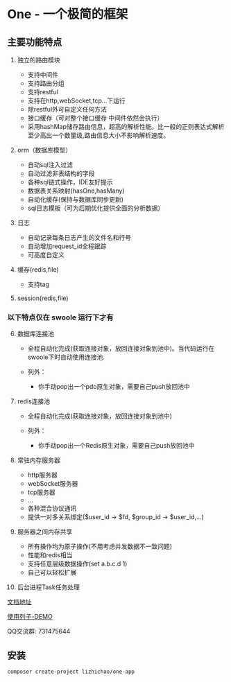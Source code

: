 # One - 一个极简的框架

## 主要功能特点

1. 独立的路由模块
    - 支持中间件
    - 支持路由分组
    - 支持restful
    - 支持在http,webSocket,tcp...下运行
    - 除restful外可自定义任何方法
    - 接口缓存（可对整个接口缓存 中间件依然会执行）
    - 采用hashMap储存路由信息，超高的解析性能。比一般的正则表达式解析至少高出一个数量级,路由信息大小不影响解析速度。
    
2. orm（数据库模型）
    - 自动sql注入过滤
    - 自动过滤非表结构的字段
    - 各种sql链式操作，IDE友好提示
    - 数据表关系映射(hasOne,hasMany)
    - 自动化缓存(保持与数据库同步更新)
    - sql日志模板（可为后期优化提供全面的分析数据）
    
3. 日志
    - 自动记录每条日志产生的文件名和行号
    - 自动增加request_id全程跟踪
    - 可高度自定义
    
4. 缓存(redis,file)
    - 支持tag

5. session(redis,file)
    
### 以下特点仅在 swoole 运行下才有

6. 数据库连接池
   - 全程自动化完成(获取连接对象，放回连接对象到池中)。当代码运行在swoole下时自动使用连接池.
   
   - 列外：  
        - 你手动pop出一个pdo原生对象，需要自己push放回池中
   
7. redis连接池
   - 全程自动化完成(获取连接对象，放回连接对象到池中)
   
   - 列外：  
       - 你手动pop出一个Redis原生对象，需要自己push放回池中

8. 常驻内存服务器
    - http服务器
    - webSocket服务器
    - tcp服务器
    - ...
    - 各种混合协议通讯
    - 提供一对多关系绑定($user_id -> $fd, $group_id -> $user_id,...)

9. 服务器之间内存共享
    - 所有操作均为原子操作(不用考虑并发数据不一致问题)
    - 性能和redis相当
    - 支持任意层级数据操作(set a.b.c.d 1)
    - 自己可以轻松扩展

10. 后台进程Task任务处理


[文档地址](https://www.kancloud.cn/vic-one/php-one/826876)

[使用列子-DEMO](https://github.com/lizhichao/one-demo)

QQ交流群: 731475644

## 安装

```shell
composer create-project lizhichao/one-app
```

